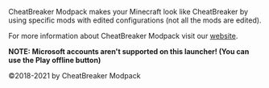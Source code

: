 CheatBreaker Modpack makes your Minecraft look like CheatBreaker by using specific mods with edited configurations (not all the mods are edited).


For more information about CheatBreaker Modpack visit our [website](https://CheatBreakerModpack.tk).

**NOTE: Microsoft accounts aren't supported on this launcher! (You can use the Play offline button)**

©2018-2021 by CheatBreaker Modpack
